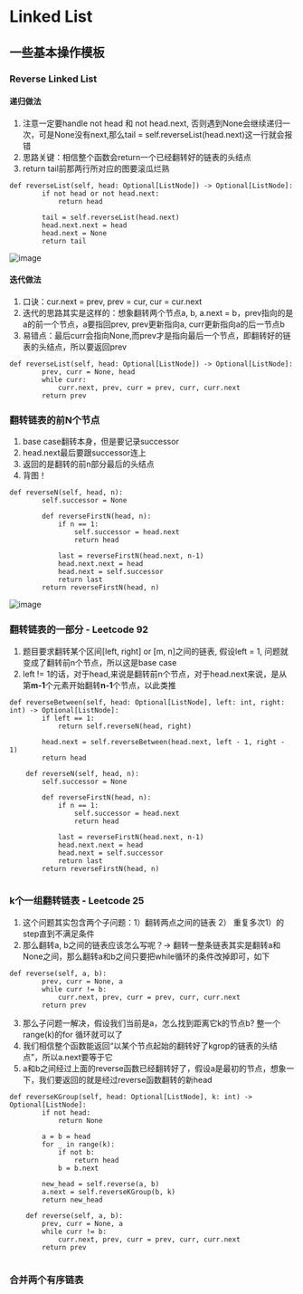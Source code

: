 # Linked List
## 一些基本操作模板
### Reverse Linked List
#### 递归做法 
1. 注意一定要handle not head 和 not head.next, 否则遇到None会继续递归一次，可是None没有next,那么tail = self.reverseList(head.next)这一行就会报错  
2. 思路关键：相信整个函数会return一个已经翻转好的链表的头结点
3. return tail前那两行所对应的图要滚瓜烂熟
```
def reverseList(self, head: Optional[ListNode]) -> Optional[ListNode]:
        if not head or not head.next:
            return head
        
        tail = self.reverseList(head.next)
        head.next.next = head
        head.next = None
        return tail
```
![image](https://user-images.githubusercontent.com/31752886/141057136-c750652d-f835-4d07-bb04-ad01e8e63159.png)

#### 迭代做法
1. 口诀：cur.next = prev, prev = cur, cur = cur.next  
2. 迭代的思路其实是这样的：想象翻转两个节点a, b, a.next = b，prev指向的是a的前一个节点，a要指回prev, prev更新指向a, curr更新指向a的后一节点b  
3. 易错点：最后curr会指向None,而prev才是指向最后一个节点，即翻转好的链表的头结点，所以要返回prev  
```
def reverseList(self, head: Optional[ListNode]) -> Optional[ListNode]:
        prev, curr = None, head
        while curr:
            curr.next, prev, curr = prev, curr, curr.next
        return prev
```

### 翻转链表的前N个节点
1. base case翻转本身，但是要记录successor  
2. head.next最后要跟successor连上  
3. 返回的是翻转的前n部分最后的头结点  
4. 背图！  
```
def reverseN(self, head, n):
        self.successor = None
        
        def reverseFirstN(head, n):
            if n == 1:
                self.successor = head.next
                return head
            
            last = reverseFirstN(head.next, n-1)
            head.next.next = head
            head.next = self.successor
            return last
        return reverseFirstN(head, n)

```
![image](https://user-images.githubusercontent.com/31752886/141057274-1f324aa0-1793-4361-95f1-cdfbc5419bfe.png)

### 翻转链表的一部分 - Leetcode 92
1. 题目要求翻转某个区间[left, right] or [m, n]之间的链表, 假设left = 1, 问题就变成了翻转前n个节点，所以这是base case  
2. left != 1的话，对于head,来说是翻转前n个节点，对于head.next来说，是从第**m-1**个元素开始翻转**n-1**个节点，以此类推  
```
def reverseBetween(self, head: Optional[ListNode], left: int, right: int) -> Optional[ListNode]:
        if left == 1:
            return self.reverseN(head, right)
        
        head.next = self.reverseBetween(head.next, left - 1, right - 1)
        return head
               
    def reverseN(self, head, n):
        self.successor = None
        
        def reverseFirstN(head, n):
            if n == 1:
                self.successor = head.next
                return head
            
            last = reverseFirstN(head.next, n-1)
            head.next.next = head
            head.next = self.successor
            return last
        return reverseFirstN(head, n)
        
```
### k个一组翻转链表 - Leetcode 25
1. 这个问题其实包含两个子问题：1）翻转两点之间的链表 2） 重复多次1）的step直到不满足条件  
2. 那么翻转a, b之间的链表应该怎么写呢？-> 翻转一整条链表其实是翻转a和None之间，那么翻转a和b之间只要把while循环的条件改掉即可，如下
```
def reverse(self, a, b):
        prev, curr = None, a
        while curr != b:
            curr.next, prev, curr = prev, curr, curr.next
        return prev
```
3. 那么子问题一解决，假设我们当前是a，怎么找到距离它k的节点b? 整一个range(k)的for 循环就可以了  
4. 我们相信整个函数能返回“以某个节点起始的翻转好了kgrop的链表的头结点”，所以a.next要等于它  
5. a和b之间经过上面的reverse函数已经翻转好了，假设a是最初的节点，想象一下，我们要返回的就是经过reverse函数翻转的新head  
```
def reverseKGroup(self, head: Optional[ListNode], k: int) -> Optional[ListNode]:
        if not head:
            return None
        
        a = b = head
        for _ in range(k):
            if not b:
                return head
            b = b.next
            
        new_head = self.reverse(a, b)
        a.next = self.reverseKGroup(b, k)
        return new_head
    
    def reverse(self, a, b):
        prev, curr = None, a
        while curr != b:
            curr.next, prev, curr = prev, curr, curr.next
        return prev
        
```
### 合并两个有序链表
